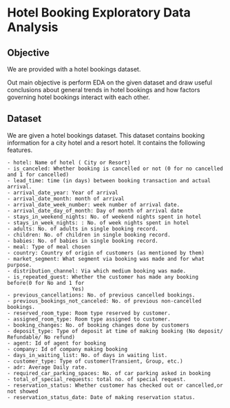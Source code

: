 # Hotel Booking Exploratory Data Analysis

## Objective
We are provided with a hotel bookings dataset. 

Out main objective is perform EDA on the given dataset and draw useful conclusions about general trends in hotel bookings and how factors governing hotel bookings interact with each other.

## Dataset
We are given a hotel bookings dataset. This dataset contains booking information for a city hotel and a resort hotel. It contains the following features.

```
- hotel: Name of hotel ( City or Resort)
- is_canceled: Whether booking is cancelled or not (0 for no cancelled and 1 for cancelled)
- lead_time: time (in days) between booking transaction and actual arrival.
- arrival_date_year: Year of arrival
- arrival_date_month: month of arrival
- arrival_date_week_number: week number of arrival date.
- arrival_date_day_of_month: Day of month of arrival date
- stays_in_weekend_nights: No. of weekend nights spent in hotel
- stays_in_week_nights: : No. of week nights spent in hotel
- adults: No. of adults in single booking record.
- children: No. of children in single booking record.
- babies: No. of babies in single booking record. 
- meal: Type of meal chosen 
- country: Country of origin of customers (as mentioned by them)
- market_segment: What segment via booking was made and for what purpose.
- distribution_channel: Via which medium booking was made.
- is_repeated_guest: Whether the customer has made any booking before(0 for No and 1 for 
                     Yes)
- previous_cancellations: No. of previous cancelled bookings.
- previous_bookings_not_canceled: No. of previous non-cancelled bookings.
- reserved_room_type: Room type reserved by customer.
- assigned_room_type: Room type assigned to customer.
- booking_changes: No. of booking changes done by customers
- deposit_type: Type of deposit at time of making booking (No deposit/ Refundable/ No refund)
- agent: Id of agent for booking
- company: Id of company making booking
- days_in_waiting_list: No. of days in waiting list.
- customer_type: Type of customer(Transient, Group, etc.)
- adr: Average Daily rate.
- required_car_parking_spaces: No. of car parking asked in booking
- total_of_special_requests: total no. of special request.
- reservation_status: Whether customer has checked out or cancelled,or not showed 
- reservation_status_date: Date of making reservation status.
```
